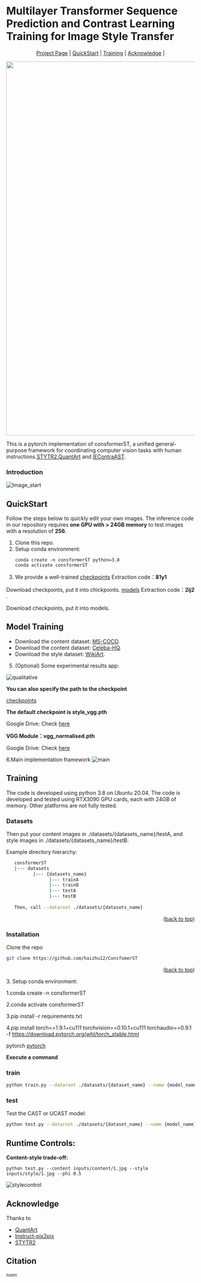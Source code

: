 # Multilayer Transformer Sequence Prediction and Contrast Learning Training for Image Style Transfer

<p align="center">
  <a href="https://github.com/haizhu12/HumSTN">Project Page</a> |
  <a href="#QuickStart">QuickStart</a> |
  <a href="#Training">Training</a> |
  <a href="#Acknowledge">Acknowledge</a> |
</p>

<div align="center">
  <img src="figure/teaser.png" width="1000"/>
</div>

This is a pytorch implementation of consformerST, a unified general-purpose framework for coordinating computer vision tasks with human instructions.[STYTR2](https://github.com/diyiiyiii/StyTR-2),[QuantArt](https://github.com/siyuhuang/QuantArt) and [IEContraAST](https://github.com/HalbertCH/IEContraAST).<br>
### Introduction
![Image_start](https://github.com/haizhu12/ConsfomerST/assets/93024130/06562502-376f-409a-88ae-a56e41b624b3)

## QuickStart
Follow the steps below to quickly edit your own images. The inference code in our repository requires **one GPU with > 24GB memory** to test images with a resolution of **256**.

1. Clone this repo.
2. Setup conda environment:
   ```
   conda create -n consformerST python=3.8
   conda activate consformerST
   ```
3. We provide a well-trained [checkpoints](https://pan.baidu.com/s/13-l1Jcz340MjT3RBAS_9sA?pwd=81y1)
 Extraction code：**81y1**
 
Download checkpoints, put it into chickpoints.
 [models](https://pan.baidu.com/s/14in-oWN3UeAXkb5p6Fe66g?pwd=2ij2)
 Extraction code：**2ij2** .
 
Download checkpoints, put it into models.

## Model Training  
- Download the content dataset: [MS-COCO](https://cocodataset.org/#download).
- Download the content dataset: [Celeba-HQ](https://paperswithcode.com/dataset/celeba-hq).
- Download the style dataset: [WikiArt](https://www.kaggle.com/c/painter-by-numbers).



5. (Optional) Some experimental results app:
   
![qualitative](https://github.com/haizhu12/ConsfomerST/assets/93024130/c8cf0fcf-65ee-4cc7-a086-83ab6d776410)



**You can also specify the path to the checkpoint**

[checkpoints](https://pan.baidu.com/s/13-l1Jcz340MjT3RBAS_9sA?pwd=81y1)

**The default checkpoint is style_vgg.pth**

Google Drive: Check [here](https://drive.google.com/file/d/12JKlL6QsVWkz6Dag54K59PAZigFBS6PQ/view?usp=sharing)

**VGG Module：vgg_normalised.pth**

Google Drive: Check [here](https://drive.google.com/file/d/1DKYRWJUKbmrvEba56tuihy1N6VrNZFwl/view?usp=sharing)

6.Main implementation framework
![main](https://github.com/haizhu12/ConsfomerST/assets/93024130/98a54aa5-08a6-4de8-a2bc-084083c35246)




## Training
The code is developed using python 3.8 on Ubuntu 20.04. The code is developed and tested using RTX3090 GPU cards, each with 24GB of memory. Other platforms are not fully tested.
### Datasets

   Then put your content images in ./datasets/{datasets_name}/testA, and style images in ./datasets/{datasets_name}/testB.
   
   Example directory hierarchy:
   ```sh
      consformerST
      |--- datasets
             |--- {datasets_name}
                   |--- trainA
                   |--- trainB
                   |--- testA
                   |--- testB
                   
      Then, call --dataroot ./datasets/{datasets_name}
   ```

<p align="right">(<a href="#top">back to top</a>)</p>

### Installation
   Clone the repo
   ```sh
   git clone https://github.com/haizhu12/ConsfomerST
   ```

<p align="right">(<a href="#top">back to top</a>)</p>
3. Setup conda environment:

   1.conda create -n consformerST
   
   2.conda activate consformerST
   
   3.pip install -r requirements.txt
   
   4.pip install torch==1.9.1+cu111 torchvision==0.10.1+cu111 torchaudio==0.9.1 -f https://download.pytorch.org/whl/torch_stable.html


  pytorch [pytorch](https://pytorch.org/get-started/previous-versions/)

**Execute a command**

### train
   ```sh
   python train.py --dataroot ./datasets/{dataset_name} --name {model_name}
   ```

### test

   Test the CAST or UCAST model:
   
   ```sh
   python test.py --dataroot ./datasets/{dataset_name} --name {model_name}
   ```
   
## Runtime Controls:

**Content-style trade-off:**

  `python test.py --content inputs/content/1.jpg --style inputs/style/1.jpg --phi 0.5`
  
![stylecontrol](https://github.com/haizhu12/ConsfomerST/assets/93024130/d9fad21b-0fd1-4322-9006-c76422e2c93c)






## Acknowledge

Thanks to 
- [QuantArt](https://github.com/siyuhuang/QuantArt)
- [Instruct-pix2pix](https://github.com/timothybrooks/instruct-pix2pix)
- [STYTR2](https://github.com/diyiiyiii/StyTR-2)

## Citation

```
noon
```

